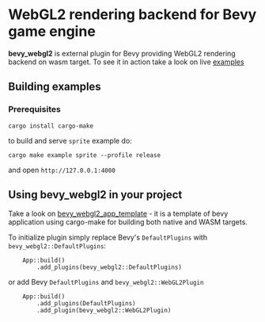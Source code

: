 # WebGL2 rendering backend for Bevy game engine

**bevy_webgl2** is external plugin for Bevy providing WebGL2 rendering backend on wasm target. To see it in action take a look on live [examples](https://mrk.sed.pl/bevy-showcase/#contributors)

## Building examples

### Prerequisites

```
cargo install cargo-make
```

to build and serve `sprite` example do:
```
cargo make example sprite --profile release
```

and open `http://127.0.0.1:4000`

## Using **bevy_webgl2** in your project

Take a look on [bevy_webgl2_app_template](https://github.com/mrk-its/bevy_webgl2_app_template) - it is a template of bevy application using cargo-make for building both native and WASM targets.

To initialize plugin simply replace Bevy's `DefaultPlugins` with `bevy_webgl2::DefaultPlugins`:
```
    App::build()
        .add_plugins(bevy_webgl2::DefaultPlugins)
```
or add Bevy `DefaultPlugins` and `bevy_webgl2::WebGL2Plugin`
```
    App::build()
        .add_plugins(DefaultPlugins)
        .add_plugin(bevy_webgl2::WebGL2Plugin)
```
